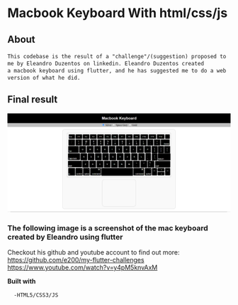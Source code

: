 # **Macbook Keyboard With html/css/js**

## **About**
```
This codebase is the result of a "challenge"/(suggestion) proposed to me by Eleandro Duzentos on linkedin. Eleandro Duzentos created
a macbook keyboard using flutter, and he has suggested me to do a web version of what he did. 
```
## **Final result**
![user-interface-screenshot](https://github.com/Matiastomas/mac-keyboard-html-css-js/blob/main/img/final-iu.PNG)


### **The following image is a screenshot of the mac keyboard created by Eleandro using flutter**

 Checkout his github and youtube account to find out more:
 </br>https://github.com/e200/my-flutter-challenges </br>
 https://www.youtube.com/watch?v=y4pM5knvAxM
 

**Built with**
  ```
    -HTML5/CSS3/JS

